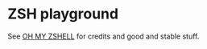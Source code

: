 # ZSH playground

See [OH MY ZSHELL](https://github.com/robbyrussell/oh-my-zsh) for credits and
good and stable stuff.

